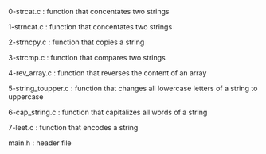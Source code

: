0-strcat.c : function that concentates two strings

1-strncat.c : function that concentates two strings

2-strncpy.c : function that copies a string

3-strcmp.c : function that compares two strings

4-rev_array.c : function that reverses the content of an array

5-string_toupper.c : function that changes all lowercase letters of a string to uppercase

6-cap_string.c : function that capitalizes all words of a string

7-leet.c : function that encodes a string

main.h : header file

